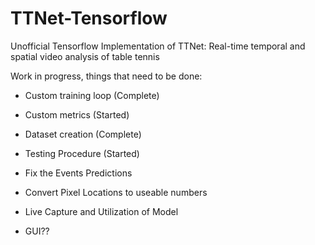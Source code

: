 # TTNet-Tensorflow
Unofficial Tensorflow Implementation of TTNet: Real-time temporal and spatial video analysis of table tennis

Work in progress, things that need to be done:
- Custom training loop (Complete)
- Custom metrics (Started)
- Dataset creation (Complete)

- Testing Procedure (Started)
- Fix the Events Predictions
- Convert Pixel Locations to useable numbers
- Live Capture and Utilization of Model
- GUI??
